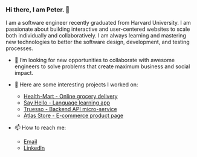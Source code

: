 ### Hi there, I am Peter. 👋

I am a software engineer recently graduated from Harvard University. I am passionate about building interactive and user-centered websites to scale both individually and collaboratively. I am always learning and mastering new technologies to better the software design, development, and testing processes.


- 👯 I’m looking for new opportunities to collaborate with awesome engineers to solve problems that create maximum business and social impact.

- 🔭 Here are some interesting projects I worked on:
    - [Health-Mart - Online grocery delivery](https://github.com/Health-Mart/healthy-food-inc)
    - [Say Hello - Language learning app](https://github.com/pcfp/say-hello-app)
    - [Truesso - Backend API micro-service](https://github.com/Truesso/products) 
    - [Atlas Store - E-commerce product page](https://github.com/Atlas-Store)
    

- 📫 How to reach me:
    - [Email](peterliu1203@gmail.com)
    - [LinkedIn](https://www.linkedin.com/in/peterliu7723/)

<!--
**PCFP/PCFP** is a ✨ _special_ ✨ repository because its `README.md` (this file) appears on your GitHub profile.

Here are some ideas to get you started:

- 🔭 I’m currently working on ...
- 🌱 I’m currently learning ...
- 👯 I’m looking to collaborate on ...
- 🤔 I’m looking for help with ...
- 💬 Ask me about ...
- 📫 How to reach me: ...
- 😄 Pronouns: ...
- ⚡ Fun fact: ...
-->
